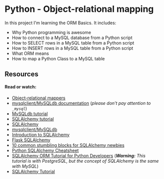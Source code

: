 # Python - Object-relational mapping

In this project I'm learning the ORM Basics. It includes:
- Why Python programming is awesome
- How to connect to a MySQL database from a Python script
- How to SELECT rows in a MySQL table from a Python script
- How to INSERT rows in a MySQL table from a Python script
- What ORM means
- How to map a Python Class to a MySQL table

## Resources

#### Read or watch:
<ul>
<li><a href="/rltoken/a8DUOWhXpNX3TEwgyT-U8A" title="Object-relational mappers" target="_blank">Object-relational mappers</a> </li>
<li><a href="/rltoken/JtFaKjnqxudr6Hi05Us1Lw" title="mysqlclient/MySQLdb documentation" target="_blank">mysqlclient/MySQLdb documentation</a> (<em>please don’t pay attention to <code>_mysql</code></em>)</li>
<li><a href="/rltoken/TdUSYFNGbXJG1WjCEoq5FA" title="MySQLdb tutorial" target="_blank">MySQLdb tutorial</a> </li>
<li><a href="/rltoken/YyL5hsscviNH04XGW-XpfA" title="SQLAlchemy tutorial" target="_blank">SQLAlchemy tutorial</a> </li>
<li><a href="/rltoken/j9azWF2Db_2rNolTxOF3SA" title="SQLAlchemy" target="_blank">SQLAlchemy</a> </li>
<li><a href="/rltoken/0zLhY9KqKjn-zmdb7X598Q" title="mysqlclient/MySQLdb" target="_blank">mysqlclient/MySQLdb</a> </li>
<li><a href="/rltoken/pw50Bl1Bj84wksxm018dwA" title="Introduction to SQLAlchemy" target="_blank">Introduction to SQLAlchemy</a> </li>
<li><a href="/rltoken/B-xIdMtGvpus8vHxAIRrPg" title="Flask SQLAlchemy" target="_blank">Flask SQLAlchemy</a> </li>
<li><a href="/rltoken/deIzPMrfK8Ixqm-AboFHWg" title="10 common stumbling blocks for SQLAlchemy newbies" target="_blank">10 common stumbling blocks for SQLAlchemy newbies</a> </li>
<li><a href="/rltoken/dZfUNK3lJicGMK5PU0bE7Q" title="Python SQLAlchemy Cheatsheet" target="_blank">Python SQLAlchemy Cheatsheet</a> </li>
<li><a href="/rltoken/hNxBKC8lHge5XjsRO8ksHQ" title="SQLAlchemy ORM Tutorial for Python Developers" target="_blank">SQLAlchemy ORM Tutorial for Python Developers</a> (<em><strong>Warning:</strong> This tutorial is with PostgreSQL, but the concept of SQLAlchemy is the same with MySQL</em>)</li>
<li><a href="/rltoken/5G_R2NmQRFqiZb84qxYERQ" title="SQLAlchemy Tutorial" target="_blank">SQLAlchemy Tutorial</a></li>
</ul>
